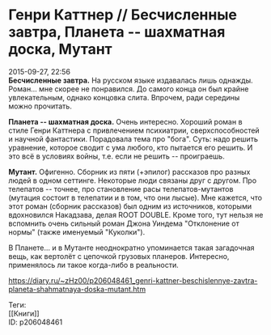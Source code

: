 Генри Каттнер // Бесчисленные завтра, Планета -- шахматная доска, Мутант
=========================================================================

   
 2015-09-27, 22:56   
   **Бесчисленные завтра.**  На русском языке издавалась лишь однажды. Роман... мне скорее не понравился. До самого конца он был крайне увлекательным, однако концовка слита. Впрочем, ради середины можно прочитать.   
   
  **Планета -- шахматная доска.**  Очень интересно. Хороший роман в стиле Генри Каттнера с привлечением психиатрии, сверхспособностей и научной фантастики. Порадовала тема про "бога". Суть: надо решить уравнение, которое сводит с ума любого, кто пытается его решить. И это всё в условиях войны, т.е. если не решить -- проиграешь.   
   
  **Мутант.**  Офигенно. Сборник из пяти (+эпилог) рассказов про разных людей в одном сеттинге. Некоторые люди связаны друг с другом. Про телепатов -- точнее, про становление расы телепатов-мутантов (мутация состоит в телепатии и в том, что они лысые). Мне кажется, что этот роман (сборник рассказов) был одним из источников, которыми вдохновился Накадзава, делая ROOT DOUBLE. Кроме того, тут нельзя не вспомнить очень сильный роман Джона Уиндема "Отклонение от нормы" (также именуемый "Куколки").   
   
 В Планете... и в Мутанте неоднократно упоминается такая загадочная вещь, как вертолёт с цепочкой грузовых планеров. Интересно, применялось ли такое когда-либо в реальности.   
    
 <https://diary.ru/~zHz00/p206048461_genri-kattner-beschislennye-zavtra-planeta-shahmatnaya-doska-mutant.htm>   
   
 Теги:   
 [[Книги]]   
 ID: p206048461